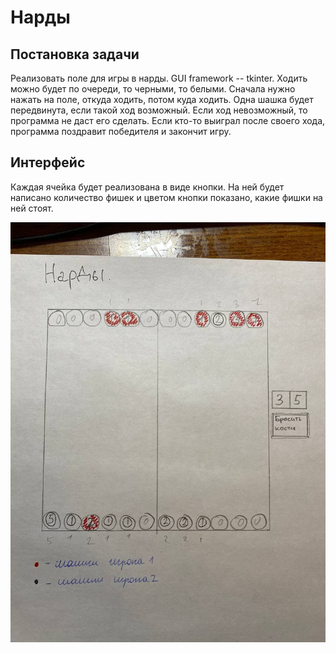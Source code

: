 # Нарды

## Постановка задачи
Реализовать поле для игры в нарды. GUI framework -- tkinter. Ходить можно будет по очереди, то черными, то белыми. Сначала нужно нажать на поле, откуда ходить, потом куда ходить. Одна шашка будет передвинута, если такой ход возможный. Если ход невозможный, то программа не даст его сделать. Если кто-то выиграл после своего хода, программа поздравит победителя и закончит игру. 

## Интерфейс
Каждая ячейка будет реализована в виде кнопки. На ней будет написано количество фишек и цветом кнопки показано, какие фишки на ней стоят. 

![пользовательский интерфейс](sketch.jpg "Пользовательский интерфейс")
